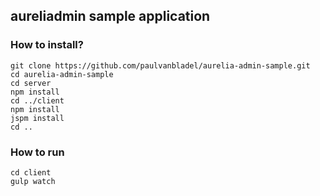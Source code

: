 ## aureliadmin sample application

### How to install?
```
git clone https://github.com/paulvanbladel/aurelia-admin-sample.git
cd aurelia-admin-sample
cd server
npm install
cd ../client
npm install
jspm install
cd ..
```
### How to run
```
cd client
gulp watch
```


